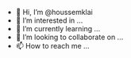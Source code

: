 - 👋 Hi, I’m @houssemklai
- 👀 I’m interested in ...
- 🌱 I’m currently learning ...
- 💞️ I’m looking to collaborate on ...
- 📫 How to reach me ...

<!---
houssemklai/houssemklai is a ✨ special ✨ repository because its `README.md` (this file) appears on your GitHub profile.
You can click the Preview link to take a look at your changes.
--->
